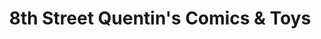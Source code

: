 ---
title: "8th Street Quentin's Comics & Toys"
url: /saskatoon/8th-street-quentins-comics-und-toys/
shop: Bücher
---